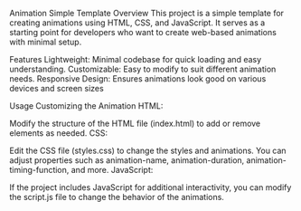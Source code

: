 Animation Simple Template
Overview
This project is a simple template for creating animations using HTML, CSS, and JavaScript. It serves as a starting point for developers who want to create web-based animations with minimal setup.

Features
Lightweight: Minimal codebase for quick loading and easy understanding.
Customizable: Easy to modify to suit different animation needs.
Responsive Design: Ensures animations look good on various devices and screen sizes

Usage
Customizing the Animation
HTML:

Modify the structure of the HTML file (index.html) to add or remove elements as needed.
CSS:

Edit the CSS file (styles.css) to change the styles and animations. You can adjust properties such as animation-name, animation-duration, animation-timing-function, and more.
JavaScript:

If the project includes JavaScript for additional interactivity, you can modify the script.js file to change the behavior of the animations.
